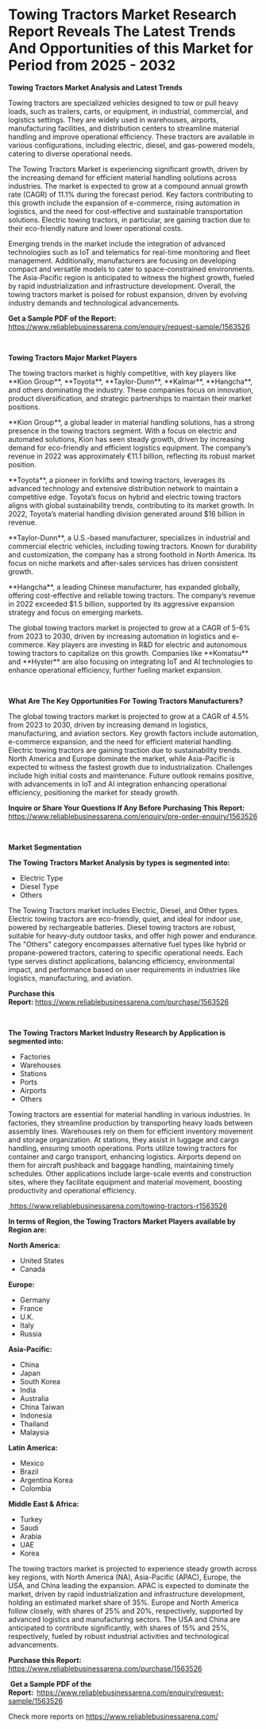 <p><h1>Towing Tractors Market Research Report Reveals The Latest Trends And Opportunities of this Market for Period from 2025 - 2032</h1></p><p><strong>Towing Tractors Market Analysis and Latest Trends</strong></p>
<p><p>Towing tractors are specialized vehicles designed to tow or pull heavy loads, such as trailers, carts, or equipment, in industrial, commercial, and logistics settings. They are widely used in warehouses, airports, manufacturing facilities, and distribution centers to streamline material handling and improve operational efficiency. These tractors are available in various configurations, including electric, diesel, and gas-powered models, catering to diverse operational needs.</p><p>The Towing Tractors Market is experiencing significant growth, driven by the increasing demand for efficient material handling solutions across industries. The market is expected to grow at a compound annual growth rate (CAGR) of 11.1% during the forecast period. Key factors contributing to this growth include the expansion of e-commerce, rising automation in logistics, and the need for cost-effective and sustainable transportation solutions. Electric towing tractors, in particular, are gaining traction due to their eco-friendly nature and lower operational costs.</p><p>Emerging trends in the market include the integration of advanced technologies such as IoT and telematics for real-time monitoring and fleet management. Additionally, manufacturers are focusing on developing compact and versatile models to cater to space-constrained environments. The Asia-Pacific region is anticipated to witness the highest growth, fueled by rapid industrialization and infrastructure development. Overall, the towing tractors market is poised for robust expansion, driven by evolving industry demands and technological advancements.</p></p>
<p><strong>Get a Sample PDF of the Report:&nbsp;</strong> <a href="https://www.reliablebusinessarena.com/enquiry/request-sample/1563526?utm_campaign=1892&utm_medium=2&utm_source=Github&utm_content=ia&utm_term=23012025&utm_id=towing-tractors">https://www.reliablebusinessarena.com/enquiry/request-sample/1563526</a></p>
<p>&nbsp;</p>
<p><strong>Towing Tractors Major Market Players</strong></p>
<p><p>The towing tractors market is highly competitive, with key players like **Kion Group**, **Toyota**, **Taylor-Dunn**, **Kalmar**, **Hangcha**, and others dominating the industry. These companies focus on innovation, product diversification, and strategic partnerships to maintain their market positions.</p><p>**Kion Group**, a global leader in material handling solutions, has a strong presence in the towing tractors segment. With a focus on electric and automated solutions, Kion has seen steady growth, driven by increasing demand for eco-friendly and efficient logistics equipment. The company’s revenue in 2022 was approximately €11.1 billion, reflecting its robust market position.</p><p>**Toyota**, a pioneer in forklifts and towing tractors, leverages its advanced technology and extensive distribution network to maintain a competitive edge. Toyota’s focus on hybrid and electric towing tractors aligns with global sustainability trends, contributing to its market growth. In 2022, Toyota’s material handling division generated around $16 billion in revenue.</p><p>**Taylor-Dunn**, a U.S.-based manufacturer, specializes in industrial and commercial electric vehicles, including towing tractors. Known for durability and customization, the company has a strong foothold in North America. Its focus on niche markets and after-sales services has driven consistent growth.</p><p>**Hangcha**, a leading Chinese manufacturer, has expanded globally, offering cost-effective and reliable towing tractors. The company’s revenue in 2022 exceeded $1.5 billion, supported by its aggressive expansion strategy and focus on emerging markets.</p><p>The global towing tractors market is projected to grow at a CAGR of 5-6% from 2023 to 2030, driven by increasing automation in logistics and e-commerce. Key players are investing in R&D for electric and autonomous towing tractors to capitalize on this growth. Companies like **Komatsu** and **Hyster** are also focusing on integrating IoT and AI technologies to enhance operational efficiency, further fueling market expansion.</p></p>
<p>&nbsp;</p>
<p><strong>What Are The Key Opportunities For Towing Tractors Manufacturers?</strong></p>
<p><p>The global towing tractors market is projected to grow at a CAGR of 4.5% from 2023 to 2030, driven by increasing demand in logistics, manufacturing, and aviation sectors. Key growth factors include automation, e-commerce expansion, and the need for efficient material handling. Electric towing tractors are gaining traction due to sustainability trends. North America and Europe dominate the market, while Asia-Pacific is expected to witness the fastest growth due to industrialization. Challenges include high initial costs and maintenance. Future outlook remains positive, with advancements in IoT and AI integration enhancing operational efficiency, positioning the market for steady growth.</p></p>
<p><strong>Inquire or Share Your Questions If Any Before Purchasing This Report:</strong> <a href="https://www.reliablebusinessarena.com/enquiry/pre-order-enquiry/1563526?utm_campaign=1892&utm_medium=2&utm_source=Github&utm_content=ia&utm_term=23012025&utm_id=towing-tractors">https://www.reliablebusinessarena.com/enquiry/pre-order-enquiry/1563526</a></p>
<p>&nbsp;</p>
<p><strong>Market Segmentation</strong></p>
<p><strong>The Towing Tractors Market Analysis by types is segmented into:</strong></p>
<p><ul><li>Electric Type</li><li>Diesel Type</li><li>Others</li></ul></p>
<p><p>The Towing Tractors market includes Electric, Diesel, and Other types. Electric towing tractors are eco-friendly, quiet, and ideal for indoor use, powered by rechargeable batteries. Diesel towing tractors are robust, suitable for heavy-duty outdoor tasks, and offer high power and endurance. The "Others" category encompasses alternative fuel types like hybrid or propane-powered tractors, catering to specific operational needs. Each type serves distinct applications, balancing efficiency, environmental impact, and performance based on user requirements in industries like logistics, manufacturing, and aviation.</p></p>
<p><strong>Purchase this Report:&nbsp;</strong><a href="https://www.reliablebusinessarena.com/purchase/1563526?utm_campaign=1892&utm_medium=2&utm_source=Github&utm_content=ia&utm_term=23012025&utm_id=towing-tractors">https://www.reliablebusinessarena.com/purchase/1563526</a></p>
<p>&nbsp;</p>
<p><strong>The Towing Tractors Market Industry Research by Application is segmented into:</strong></p>
<p><ul><li>Factories</li><li>Warehouses</li><li>Stations</li><li>Ports</li><li>Airports</li><li>Others</li></ul></p>
<p><p>Towing tractors are essential for material handling in various industries. In factories, they streamline production by transporting heavy loads between assembly lines. Warehouses rely on them for efficient inventory movement and storage organization. At stations, they assist in luggage and cargo handling, ensuring smooth operations. Ports utilize towing tractors for container and cargo transport, enhancing logistics. Airports depend on them for aircraft pushback and baggage handling, maintaining timely schedules. Other applications include large-scale events and construction sites, where they facilitate equipment and material movement, boosting productivity and operational efficiency.</p></p>
<p><a href="https://www.reliablebusinessarena.com/towing-tractors-r1563526?utm_campaign=1892&utm_medium=2&utm_source=Github&utm_content=ia&utm_term=23012025&utm_id=towing-tractors">&nbsp;https://www.reliablebusinessarena.com/towing-tractors-r1563526</a></p>
<p><strong>In terms of Region, the Towing Tractors Market Players available by Region are:</strong></p>
<p>
    <p> <strong> North America: </strong>
        <ul>
            <li>United States</li>
            <li>Canada</li>
        </ul>
        </p> 
    <p> <strong> Europe: </strong>
        <ul>
            <li>Germany</li>
            <li>France</li>
            <li>U.K.</li>
            <li>Italy</li>
            <li>Russia</li>
        </ul>
        </p> 
    <p> <strong> Asia-Pacific: </strong>
        <ul>
            <li>China</li>
            <li>Japan</li>
            <li>South Korea</li>
            <li>India</li>
            <li>Australia</li>
            <li>China Taiwan</li>
            <li>Indonesia</li>
            <li>Thailand</li>
            <li>Malaysia</li>
        </ul>
        </p> 
    <p> <strong> Latin America: </strong>
        <ul>
            <li>Mexico</li>
            <li>Brazil</li>
            <li>Argentina Korea</li>
            <li>Colombia</li>
        </ul>
        </p> 
    <p> <strong> Middle East & Africa: </strong>
        <ul>
            <li>Turkey</li>
            <li>Saudi</li>
            <li>Arabia</li>
            <li>UAE</li>
            <li>Korea</li>
        </ul>
    </p>
    </p>
<p><p>The towing tractors market is projected to experience steady growth across key regions, with North America (NA), Asia-Pacific (APAC), Europe, the USA, and China leading the expansion. APAC is expected to dominate the market, driven by rapid industrialization and infrastructure development, holding an estimated market share of 35%. Europe and North America follow closely, with shares of 25% and 20%, respectively, supported by advanced logistics and manufacturing sectors. The USA and China are anticipated to contribute significantly, with shares of 15% and 25%, respectively, fueled by robust industrial activities and technological advancements.</p></p>
<p><strong>Purchase this Report: </strong><a href="https://www.reliablebusinessarena.com/purchase/1563526?utm_campaign=1892&utm_medium=2&utm_source=Github&utm_content=ia&utm_term=23012025&utm_id=towing-tractors">https://www.reliablebusinessarena.com/purchase/1563526</a></p>
<p>&nbsp;<strong>Get a Sample PDF of the Report:&nbsp;&nbsp;</strong><a href="https://www.reliablebusinessarena.com/enquiry/request-sample/1563526?utm_campaign=1892&utm_medium=2&utm_source=Github&utm_content=ia&utm_term=23012025&utm_id=towing-tractors">https://www.reliablebusinessarena.com/enquiry/request-sample/1563526</a></p>
<p><strong></strong></p>
<p>Check more reports on <a href="https://www.reliablebusinessarena.com/?utm_campaign=1892&utm_medium=2&utm_source=Github&utm_content=ia&utm_term=23012025&utm_id=towing-tractors">https://www.reliablebusinessarena.com/</a></p>